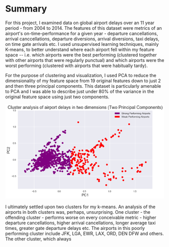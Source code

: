 # Summary

For this project, I examined data on global airport delays over an 11 year period - from 2004 to 2014. The features of this dataset were metrics of an airport's on-time-performance for a given year - departure cancellations, arrival canccellations, departure diversions, arrival diversions, taxi delays, on time gate arrivals etc. I used unsupervised learning techniques, mainly K-means, to better understand where each airport fell within my feature space -- i.e. which airports were the best performing (clustered together with other airports that were regularly punctual) and which airports were the worst performing (clustered with airports that were habitually tardy). 

For the purpose of clustering and visualization, I used PCA to reduce the dimensionality of my feature space from 19 original features down to just 2 and then three principal components. This dataset is particularly amenable to PCA and I was able to describe just under 80% of the variance in the original feature space using just two components. 

<p align='center'>
	<img src="./assets/PCA.png">
</p>

I ultimately settled upon two clusters for my k-means. An analysis of the airports in both clusters was, perhaps, unsurprising. One cluster - the offending cluster - performs worse on every conceivable metric - higher departure cancellations, higher arrival cancellations, longer average taxi times, greater gate departure delays etc. The airports in this poorly performing cluster include JFK, LGA, EWR, LAX, ORD, DEN DFW and others. The other cluster, which always  

